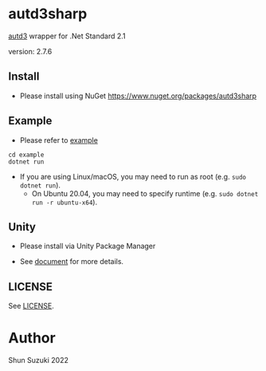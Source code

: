 # autd3sharp

[autd3](https://github.com/shinolab/autd3) wrapper for .Net Standard 2.1

version: 2.7.6

## Install

* Please install using NuGet
    https://www.nuget.org/packages/autd3sharp

## Example

* Please refer to [example](./example)

```
cd example
dotnet run
```

* If you are using Linux/macOS, you may need to run as root (e.g. `sudo dotnet run`).
    * On Ubuntu 20.04, you may need to specify runtime (e.g. `sudo dotnet run -r ubuntu-x64`).

## Unity

* Please install via Unity Package Manager
 - See [document](https://shinolab.github.io/autd3/book/en/FFI/unity.html) for more details.

## LICENSE

See [LICENSE](../LICENSE).

# Author

Shun Suzuki 2022
